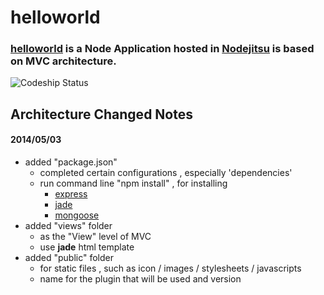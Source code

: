 # helloworld #

### [**helloworld**](http://pigerla-helloworld.jit.su/ "Click and find out") is a Node Application hosted in [Nodejitsu](https://www.nodejitsu.com/ "www.nodejitsu.com") is based on MVC architecture. 

![Codeship Status](https://www.codeship.io/projects/8cc41340-b511-0131-9708-46b4e31e8267/status)

## Architecture Changed Notes ##

#### 2014/05/03 ####

- added "package.json"
	- completed certain configurations , especially 'dependencies'
	- run command line "npm install" , for installing
		- [express](https://github.com/visionmedia/express)
		- [jade](https://github.com/visionmedia/jade)
		- [mongoose](https://github.com/LearnBoost/mongoose)
- added "views" folder
	- as the "View" level of MVC
	- use **jade** html template
- added "public" folder
	- for static files , such as icon / images / stylesheets / javascripts
	- name for the plugin that will be used and version